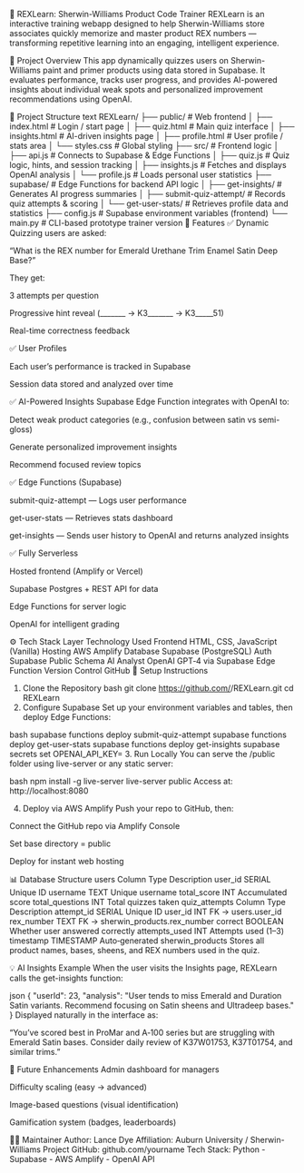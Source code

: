 🎨 REXLearn: Sherwin-Williams Product Code Trainer
REXLearn is an interactive training webapp designed to help Sherwin-Williams store associates quickly memorize and master product REX numbers — transforming repetitive learning into an engaging, intelligent experience.

🚀 Project Overview
This app dynamically quizzes users on Sherwin-Williams paint and primer products using data stored in Supabase.
It evaluates performance, tracks user progress, and provides AI-powered insights about individual weak spots and personalized improvement recommendations using OpenAI.

📂 Project Structure
text
REXLearn/
├── public/                   # Web frontend
│   ├── index.html            # Login / start page
│   ├── quiz.html             # Main quiz interface
│   ├── insights.html         # AI-driven insights page
│   ├── profile.html          # User profile / stats area
│   └── styles.css            # Global styling
├── src/                      # Frontend logic
│   ├── api.js                # Connects to Supabase & Edge Functions
│   ├── quiz.js               # Quiz logic, hints, and session tracking
│   ├── insights.js           # Fetches and displays OpenAI analysis
│   └── profile.js            # Loads personal user statistics
├── supabase/                 # Edge Functions for backend API logic
│   ├── get-insights/         # Generates AI progress summaries
│   ├── submit-quiz-attempt/  # Records quiz attempts & scoring
│   └── get-user-stats/       # Retrieves profile data and statistics
├── config.js                 # Supabase environment variables (frontend)
└── main.py                   # CLI-based prototype trainer version
🧠 Features
✅ Dynamic Quizzing
users are asked:

“What is the REX number for Emerald Urethane Trim Enamel Satin Deep Base?”

They get:

3 attempts per question

Progressive hint reveal (_______ → K3_______ → K3_____51)

Real-time correctness feedback

✅ User Profiles

Each user’s performance is tracked in Supabase

Session data stored and analyzed over time

✅ AI-Powered Insights
Supabase Edge Function integrates with OpenAI to:

Detect weak product categories (e.g., confusion between satin﻿ vs semi-gloss﻿)

Generate personalized improvement insights

Recommend focused review topics

✅ Edge Functions (Supabase)

submit-quiz-attempt — Logs user performance

get-user-stats — Retrieves stats dashboard

get-insights — Sends user history to OpenAI and returns analyzed insights

✅ Fully Serverless

Hosted frontend (Amplify or Vercel)

Supabase Postgres + REST API for data

Edge Functions for server logic

OpenAI for intelligent grading

⚙️ Tech Stack
Layer	Technology Used
Frontend	HTML, CSS, JavaScript (Vanilla)
Hosting	AWS Amplify
Database	Supabase (PostgreSQL)
Auth	Supabase Public Schema
AI Analyst	OpenAI GPT‑4 via Supabase Edge Function
Version Control	GitHub
🚧 Setup Instructions
1. Clone the Repository
bash
git clone https://github.com/<your-username>/REXLearn.git
cd REXLearn
2. Configure Supabase
Set up your environment variables and tables, then deploy Edge Functions:

bash
supabase functions deploy submit-quiz-attempt
supabase functions deploy get-user-stats
supabase functions deploy get-insights
supabase secrets set OPENAI_API_KEY=<your-openai-api-key>
3. Run Locally
You can serve the /public folder using live-server or any static server:

bash
npm install -g live-server
live-server public
Access at: http://localhost:8080

4. Deploy via AWS Amplify
Push your repo to GitHub, then:

Connect the GitHub repo via Amplify Console

Set base directory = public

Deploy for instant web hosting

📊 Database Structure
users
Column	Type	Description
user_id	SERIAL	Unique ID
username	TEXT	Unique username
total_score	INT	Accumulated score
total_questions	INT	Total quizzes taken
quiz_attempts
Column	Type	Description
attempt_id	SERIAL	Unique ID
user_id	INT	FK → users.user_id
rex_number	TEXT	FK → sherwin_products.rex_number
correct	BOOLEAN	Whether user answered correctly
attempts_used	INT	Attempts used (1–3)
timestamp	TIMESTAMP	Auto‑generated
sherwin_products
Stores all product names, bases, sheens, and REX numbers used in the quiz.

💡 AI Insights Example
When the user visits the Insights page, REXLearn calls the get-insights function:

json
{
  "userId": 23,
  "analysis": "User tends to miss Emerald and Duration Satin variants. Recommend focusing on Satin sheens and Ultradeep bases."
}
Displayed naturally in the interface as:

“You’ve scored best in ProMar and A‑100 series but are struggling with Emerald Satin bases.
Consider daily review of K37W01753, K37T01754, and similar trims.”

🧩 Future Enhancements
Admin dashboard for managers

Difficulty scaling (easy → advanced)

Image-based questions (visual identification)

Gamification system (badges, leaderboards)

🧑‍💻 Maintainer
Author: Lance Dye
Affiliation: Auburn University / Sherwin-Williams Project
GitHub: github.com/yourname
Tech Stack: Python - Supabase - AWS Amplify - OpenAI API
